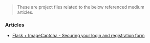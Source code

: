 > These are project files related to the below referenced medium articles.
### Articles
- [Flask + ImageCaptcha - Securing your login and registration form](https://medium.com/@lunamarika/flask-imagecaptcha-securing-your-login-and-registration-form-80e00987f125)